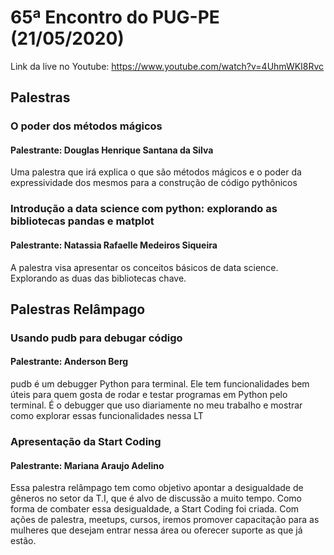 # 65ª Encontro do PUG-PE (21/05/2020)

Link da live no Youtube: https://www.youtube.com/watch?v=4UhmWKI8Rvc

## Palestras

### O poder dos métodos mágicos
#### Palestrante: Douglas Henrique Santana da Silva
Uma palestra que irá explica o que são métodos mágicos e o poder da expressividade dos mesmos para a construção de código pythônicos

### Introdução a data science com python: explorando as bibliotecas pandas e matplot
#### Palestrante: Natassia Rafaelle Medeiros Siqueira
A palestra visa apresentar os conceitos básicos de data science. Explorando as duas das bibliotecas chave.

## Palestras Relâmpago

### Usando pudb para debugar código
#### Palestrante: Anderson Berg
pudb é um debugger Python para terminal. Ele tem funcionalidades bem úteis para quem gosta de rodar e testar programas em Python pelo terminal. É o debugger que uso diariamente no meu trabalho e mostrar como explorar essas funcionalidades nessa LT

### Apresentação da Start Coding
#### Palestrante: Mariana Araujo Adelino
Essa palestra relâmpago tem como objetivo apontar a desigualdade de gêneros no setor da T.I, que é alvo de discussão a muito tempo. Como forma de combater essa desigualdade, a Start Coding foi criada. Com ações de palestra, meetups, cursos, iremos promover capacitação para as mulheres que desejam entrar nessa área ou oferecer suporte as que já estão.